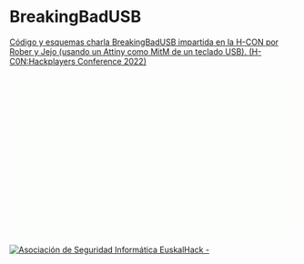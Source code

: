 # BreakingBadUSB
[Código y esquemas charla BreakingBadUSB impartida en la H-CON por Rober y Jejo (usando un Attiny como MitM de un teclado USB). (H-C0N:Hackplayers Conference 2022)](https://www.h-c0n.com/p/ponencias2022.html#Charla_RobertoCasado_SergioBlazquez)

![](./img/Animacion_Bad_USB_5.gif) 

<a href="http://euskalhack.org/">
<img src="https://euskalhack.org/images/EuskalHack_Logo.png" alt="Asociación de Seguridad Informática EuskalHack - " />
</a>
 
